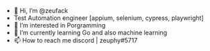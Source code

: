 - 👋 Hi, I’m @zeufack
- Test Automation engineer [appium, selenium, cypress, playwright]
- 👀 I’m interested in Porgramming
- 🌱 I’m currently learning Go and also machine learning
- 📫 How to reach me discord | zeuphy#5717


<!---
zeufack/zeufack is a ✨ special ✨ repository because its `README.md` (this file) appears on your GitHub profile.
You can click the Preview link to take a look at your changes.
--->

